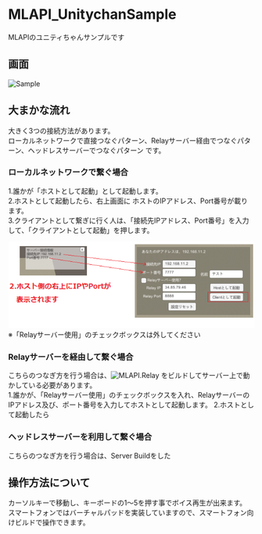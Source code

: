 # MLAPI_UnitychanSample
MLAPIのユニティちゃんサンプルです

## 画面
![Sample](docs/Sample.gif "Sample")


## 大まかな流れ
大きく3つの接続方法があります。<br />
ローカルネットワークで直接つなぐパターン、Relayサーバー経由でつなぐパターン、ヘッドレスサーバーでつなぐパターン です。

### ローカルネットワークで繋ぐ場合
1.誰かが「ホストとして起動」として起動します。 <br />
2.ホストとして起動したら、右上画面に ホストのIPアドレス、Port番号が載ります。<br />
3.クライアントとして繋ぎに行く人は、「接続先IPアドレス、Port番号」を入力して、「クライアントとして起動」を押します。<br />

![](docs/LANHost.png)
※「Relayサーバー使用」のチェックボックスは外してください

### Relayサーバーを経由して繋ぐ場合

こちらのつなぎ方を行う場合は、![MLAPI.Relay](https://github.com/MidLevel/MLAPI.Relay) をビルドしてサーバー上で動かしている必要があります。<br />
1.誰かが、「Relayサーバー使用」のチェックボックスを入れ、RelayサーバーのIPアドレス及び、ポート番号を入力してホストとして起動します。
2.ホストとして起動したら


### ヘッドレスサーバーを利用して繋ぐ場合

こちらのつなぎ方を行う場合は、Server Buildをした


## 操作方法について
カーソルキーで移動し、キーボードの1～5を押す事でボイス再生が出来ます。<br />
スマートフォンではバーチャルパッドを実装していますので、スマートフォン向けビルドで操作できます。<br />


